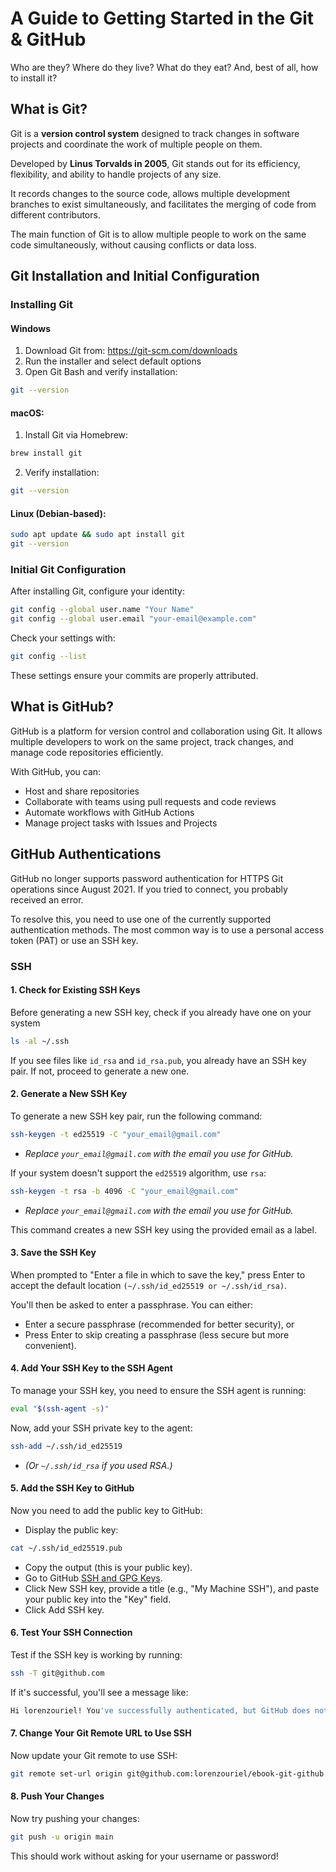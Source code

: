 # A Guide to Getting Started in the Git & GitHub

Who are they? Where do they live? What do they eat? And, best of all, how to install it?

## What is Git?
Git is a **version control system** designed to track changes in software projects and coordinate the work of multiple people on them.

Developed by **Linus Torvalds in 2005**, Git stands out for its efficiency, flexibility, and ability to handle projects of any size.

It records changes to the source code, allows multiple development branches to exist simultaneously, and facilitates the merging of code from different contributors.

The main function of Git is to allow multiple people to work on the same code simultaneously, without causing conflicts or data loss.

## Git Installation and Initial Configuration
### Installing Git
#### Windows
1. Download Git from: https://git-scm.com/downloads
2. Run the installer and select default options
3. Open Git Bash and verify installation:
```bash
git --version
```

#### macOS:
1. Install Git via Homebrew:
```bash
brew install git
```

2. Verify installation:
```bash
git --version
```

#### Linux (Debian-based):
```bash
sudo apt update && sudo apt install git
git --version
```

### Initial Git Configuration
After installing Git, configure your identity:
```bash
git config --global user.name "Your Name"
git config --global user.email "your-email@example.com"
```

Check your settings with:
```bash
git config --list
```

These settings ensure your commits are properly attributed.

## What is GitHub?

GitHub is a platform for version control and collaboration using Git. It allows multiple developers to work on the same project, track changes, and manage code repositories efficiently.  

With GitHub, you can:  
- Host and share repositories  
- Collaborate with teams using pull requests and code reviews  
- Automate workflows with GitHub Actions  
- Manage project tasks with Issues and Projects   

## GitHub Authentications
GitHub no longer supports password authentication for HTTPS Git operations since August 2021. If you tried to connect, you probably received an error.

To resolve this, you need to use one of the currently supported authentication methods. The most common way is to use a personal access token (PAT) or use an SSH key.

### SSH

#### 1. Check for Existing SSH Keys
Before generating a new SSH key, check if you already have one on your system
``` bash
ls -al ~/.ssh
```

If you see files like `id_rsa` and `id_rsa.pub`, you already have an SSH key pair. If not, proceed to generate a new one.

#### 2. Generate a New SSH Key
To generate a new SSH key pair, run the following command:
```bash
ssh-keygen -t ed25519 -C "your_email@gmail.com"
```
- *Replace `your_email@gmail.com` with the email you use for GitHub.*

If your system doesn't support the `ed25519` algorithm, use `rsa`:
```bash
ssh-keygen -t rsa -b 4096 -C "your_email@gmail.com"
```
- *Replace `your_email@gmail.com` with the email you use for GitHub.*

This command creates a new SSH key using the provided email as a label.

#### 3. Save the SSH Key
When prompted to "Enter a file in which to save the key," press Enter to accept the default location `(~/.ssh/id_ed25519 or ~/.ssh/id_rsa)`.

You'll then be asked to enter a passphrase. You can either:
- Enter a secure passphrase (recommended for better security), or
- Press Enter to skip creating a passphrase (less secure but more convenient).

#### 4. Add Your SSH Key to the SSH Agent
To manage your SSH key, you need to ensure the SSH agent is running:
```bash
eval "$(ssh-agent -s)"
```

Now, add your SSH private key to the agent:
```bash
ssh-add ~/.ssh/id_ed25519
```
- *(Or `~/.ssh/id_rsa` if you used RSA.)*

#### 5. Add the SSH Key to GitHub
Now you need to add the public key to GitHub:
- Display the public key:
```bash
cat ~/.ssh/id_ed25519.pub
```
- Copy the output (this is your public key).
- Go to GitHub [SSH and GPG Keys](https://github.com/settings/keys).
- Click New SSH key, provide a title (e.g., "My Machine SSH"), and paste your public key into the "Key" field.
- Click Add SSH key.

#### 6. Test Your SSH Connection
Test if the SSH key is working by running:
```bash
ssh -T git@github.com
```

If it's successful, you'll see a message like:
```bash
Hi lorenzouriel! You've successfully authenticated, but GitHub does not provide shell access.
```

#### 7. Change Your Git Remote URL to Use SSH
Now update your Git remote to use SSH:
```bash
git remote set-url origin git@github.com:lorenzouriel/ebook-git-github.git
```

#### 8. Push Your Changes
Now try pushing your changes:
```bash
git push -u origin main
```

This should work without asking for your username or password!